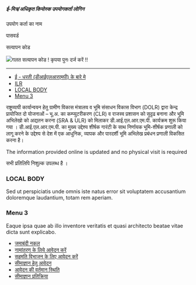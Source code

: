 ##### ई-मित्र/अधिकृत कियोस्क उपयोगकर्ता लोगिन

उपयोग कर्ता का नाम


पासवर्ड


सत्यापन कोड


![](https://apnakhata.rajasthan.gov.in/Captcha/Captcha.ashx)गलत सत्यापन कोड ! कृपया पुनः दर्ज करें !!

* * *

- [ई \- धरती (डीआईएलआरएमपी) के बारे मे](https://apnakhata.rajasthan.gov.in/LrcLogin.aspx#PATWAR)
- [ILR](https://apnakhata.rajasthan.gov.in/LrcLogin.aspx#ILR)
- [LOCAL BODY](https://apnakhata.rajasthan.gov.in/LrcLogin.aspx#LOCALBODY)
- [Menu 3](https://apnakhata.rajasthan.gov.in/LrcLogin.aspx#menu3)

राष्ट्रव्यापी कार्यान्वयन हेतु ग्रामीण विकास मंत्रालय व भूमि संसाधन विकास विभाग (DOLR) द्वारा केन्द्र प्रायोजित दो योजनाओं – भू.अ. का कम्प्युटरीकरण (CLR) व राजस्व प्रशासन को सुदृढ बनाना और भूमि अभिलेखो को अद्यतन करना (SRA & ULR) को मिलाकर डी.आई.एल.आर.एम.पी. कार्यक्रम शुरू किया गया । डी.आई.एल.आर.एम.पी. का मुख्य उद्देश्य शीर्षक गारंटी के साथ निर्णायक भूमि-शीर्षक प्रणाली को लागू करने के उद्देश्य से देश में एक आधुनिक, व्यापक और पारदर्शी भूमि अभिलेख प्रबंधन प्रणाली विकसित करना है।

The information provided online is updated and no physical visit is required

सभी प्रतिलिपि निशुल्क उपलब्ध है ।

### LOCAL BODY

Sed ut perspiciatis unde omnis iste natus error sit voluptatem accusantium doloremque laudantium, totam rem aperiam.

### Menu 3

Eaque ipsa quae ab illo inventore veritatis et quasi architecto beatae vitae dicta sunt explicabo.

- [जमाबंदी नकल](https://apnakhata.rajasthan.gov.in/Owner_wise/VillSelAll3.aspx " जमाबंदी नकल")
- [नामांतरण के लिये आवेदन करें](https://apnakhata.rajasthan.gov.in/publicApplication.aspx "नामांतरण")
- [सहमति विभाजन के लिए आवेदन करें](https://apnakhata.rajasthan.gov.in/Vibhajan_Application.aspx "सहमति विभाजन")
- [सीमाज्ञान हेतु आवेदन](https://apnakhata.rajasthan.gov.in/Seema_Gyan.aspx "सीमाज्ञान हेतु आवेदन")
- [आवेदन की वर्तमान स्थिति](https://apnakhata.rajasthan.gov.in/TrackMutationAvantan.aspx "आवेदन की वर्तमान स्थिति")
- [सीमाज्ञान प्रतिक्रिया](https://apnakhata.rajasthan.gov.in/SGFeedback.aspx "सीमाज्ञान प्रतिक्रिया")